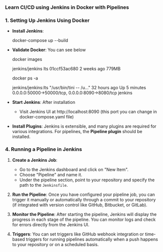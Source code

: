 ### Learn CI/CD using Jenkins in Docker with Pipelines

### 1. **Setting Up Jenkins Using Docker**
   - **Install Jenkins**: 
		
		docker-compose up --build
	
   - **Validate Docker**: You can see below
	 
     docker images
		
		jenkins/jenkins                           lts                                                                           01ccf53ac680   2 weeks ago     779MB
		
	 docker ps -a 

		jenkins/jenkins:lts        "/usr/bin/tini -- /u…"   32 hours ago   Up 5 minutes                 0.0.0.0:50000->50000/tcp, 0.0.0.0:8090->8080/tcp   jenkins

   - **Start Jenkins**: After installation 
     - Visit Jenkins UI at http://localhost:8090 (this port you can change in docker-compose.yaml file)

   - **Install Plugins**: Jenkins is extensible, and many plugins are required for various integrations. For pipelines, the **Pipeline plugin** should be installed.


### 4. **Running a Pipeline in Jenkins**
   1. **Create a Jenkins Job**:
      - Go to the Jenkins dashboard and click on "New Item".
      - Choose "Pipeline" and name it.
      - Under the pipeline section, point to your repository and specify the path to the `Jenkinsfile`.

   2. **Run the Pipeline**: Once you have configured your pipeline job, you can trigger it manually or automatically through a commit to your repository (if integrated with version control like GitHub, Bitbucket, or GitLab).

   3. **Monitor the Pipeline**: After starting the pipeline, Jenkins will display the progress in each stage of the pipeline. You can monitor logs and check for errors directly from the Jenkins UI.

   4. **Triggers**: You can set triggers like GitHub webhook integration or time-based triggers for running pipelines automatically when a push happens to your repository or on a scheduled basis.
